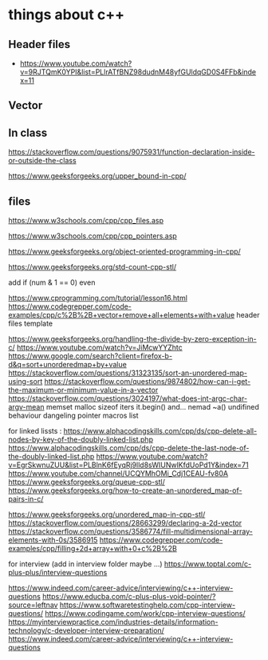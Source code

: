 # things about c++


## Header files
- https://www.youtube.com/watch?v=9RJTQmK0YPI&list=PLlrATfBNZ98dudnM48yfGUldqGD0S4FFb&index=11


## Vector


## In class
https://stackoverflow.com/questions/9075931/function-declaration-inside-or-outside-the-class

https://www.geeksforgeeks.org/upper_bound-in-cpp/
## files
https://www.w3schools.com/cpp/cpp_files.asp

https://www.w3schools.com/cpp/cpp_pointers.asp

https://www.geeksforgeeks.org/object-oriented-programming-in-cpp/

https://www.geeksforgeeks.org/std-count-cpp-stl/

add if (num & 1 == 0) even

https://www.cprogramming.com/tutorial/lesson16.html
https://www.codegrepper.com/code-examples/cpp/c%2B%2B+vector+remove+all+elements+with+value
header files
template

https://www.geeksforgeeks.org/handling-the-divide-by-zero-exception-in-c/
https://www.youtube.com/watch?v=JiMcwYYZhtc
https://www.google.com/search?client=firefox-b-d&q=sort+unorderedmap+by+value
https://stackoverflow.com/questions/31323135/sort-an-unordered-map-using-sort
https://stackoverflow.com/questions/9874802/how-can-i-get-the-maximum-or-minimum-value-in-a-vector
https://stackoverflow.com/questions/3024197/what-does-int-argc-char-argv-mean
memset
malloc
sizeof
iters it.begin() and...
nemad ~a()
undifined behaviour
dangeling pointer
macros
list

for linked lissts :
https://www.alphacodingskills.com/cpp/ds/cpp-delete-all-nodes-by-key-of-the-doubly-linked-list.php
https://www.alphacodingskills.com/cpp/ds/cpp-delete-the-last-node-of-the-doubly-linked-list.php
https://www.youtube.com/watch?v=EgrSkwnuZUU&list=PLBlnK6fEyqRj9lld8sWIUNwlKfdUoPd1Y&index=71
https://www.youtube.com/channel/UCQYMhOMi_Cdj1CEAU-fv80A
https://www.geeksforgeeks.org/queue-cpp-stl/
https://www.geeksforgeeks.org/how-to-create-an-unordered_map-of-pairs-in-c/

https://www.geeksforgeeks.org/unordered_map-in-cpp-stl/
https://stackoverflow.com/questions/28663299/declaring-a-2d-vector
https://stackoverflow.com/questions/3586774/fill-multidimensional-array-elements-with-0s/3586915
https://www.codegrepper.com/code-examples/cpp/filling+2d+array+with+0+c%2B%2B

for interview (add in interview folder maybe ...)
    https://www.toptal.com/c-plus-plus/interview-questions

https://www.indeed.com/career-advice/interviewing/c++-interview-questions
https://www.educba.com/c-plus-plus-void-pointer/?source=leftnav
https://www.softwaretestinghelp.com/cpp-interview-questions/
https://www.codingame.com/work/cpp-interview-questions/
https://myinterviewpractice.com/industries-details/information-technology/c-developer-interview-preparation/
https://www.indeed.com/career-advice/interviewing/c++-interview-questions
